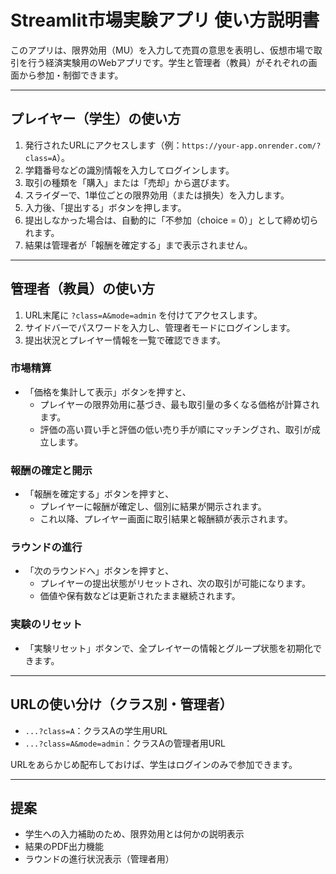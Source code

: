 
# Streamlit市場実験アプリ 使い方説明書

このアプリは、限界効用（MU）を入力して売買の意思を表明し、仮想市場で取引を行う経済実験用のWebアプリです。学生と管理者（教員）がそれぞれの画面から参加・制御できます。

---

## プレイヤー（学生）の使い方

1. 発行されたURLにアクセスします（例：`https://your-app.onrender.com/?class=A`）。
2. 学籍番号などの識別情報を入力してログインします。
3. 取引の種類を「購入」または「売却」から選びます。
4. スライダーで、1単位ごとの限界効用（または損失）を入力します。
5. 入力後、「提出する」ボタンを押します。
6. 提出しなかった場合は、自動的に「不参加（choice = 0）」として締め切られます。
7. 結果は管理者が「報酬を確定する」まで表示されません。

---

## 管理者（教員）の使い方

1. URL末尾に `?class=A&mode=admin` を付けてアクセスします。
2. サイドバーでパスワードを入力し、管理者モードにログインします。
3. 提出状況とプレイヤー情報を一覧で確認できます。

### 市場精算
- 「価格を集計して表示」ボタンを押すと、
  - プレイヤーの限界効用に基づき、最も取引量の多くなる価格が計算されます。
  - 評価の高い買い手と評価の低い売り手が順にマッチングされ、取引が成立します。

### 報酬の確定と開示
- 「報酬を確定する」ボタンを押すと、
  - プレイヤーに報酬が確定し、個別に結果が開示されます。
  - これ以降、プレイヤー画面に取引結果と報酬額が表示されます。

### ラウンドの進行
- 「次のラウンドへ」ボタンを押すと、
  - プレイヤーの提出状態がリセットされ、次の取引が可能になります。
  - 価値や保有数などは更新されたまま継続されます。

### 実験のリセット
- 「実験リセット」ボタンで、全プレイヤーの情報とグループ状態を初期化できます。

---

## URLの使い分け（クラス別・管理者）

- `...?class=A`：クラスAの学生用URL
- `...?class=A&mode=admin`：クラスAの管理者用URL

URLをあらかじめ配布しておけば、学生はログインのみで参加できます。

---

## 提案

- 学生への入力補助のため、限界効用とは何かの説明表示
- 結果のPDF出力機能
- ラウンドの進行状況表示（管理者用）
